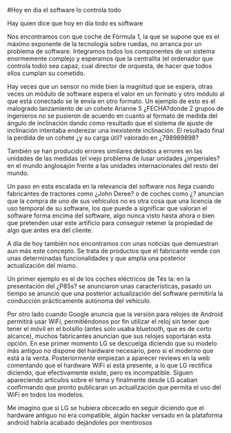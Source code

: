 #Hoy en dia el software lo controla todo



Hay quien dice que hoy en día todo es software

Nos encontramos con que coche de Fórmula 1, la que se supone que es el máximo exponente de la tecnología sobre ruedas, no arranca por un problema de software.
Integramos todos los componentes de un sistema enormemente complejo  y esperamos que la centralita (el ordenador que controla todo) sea capaz, cual director de orquesta, de hacer que todos ellos cumplan su cometido.

Hay veces que un sensor no mide bien la magnitud que se espera, otras veces un módulo de software espera el valor en un formato y otro módulo al que está conectado se le envía en otro formato. Un ejemplo de esto es el malogrado lanzamiento de un cohete Arianne 5 ¿FECHA?donde 2 grupos de ingenieros no se pusieron de acuerdo en cuanto al formato de medida del ángulo de inclinación dando como resultado que el sistema de ajuste de inclinación intentaba enderezar una inexistente inclinación. El resultado final la perdida de un cohete ¿y su carga útil? valorado en ¿798989898?

También se han producido errores similares debidos a errores en las unidades de las medidas (el viejo problema de lusar unidades ¿imperiales? en el mundo anglosajón frente a las unidades internacionales del resto del mundo.

Un paso en esta escalada en la relevancia del software nos llega cuando fabricantes de tractores como ¿John Deree? o de coches como ¿? anuncian que la compra de uno de sus vehículos  no es otra cosa que una licencia de uso temporal de su software, los que puede a significar que valoran el software forma encima del software, algo nunca visto hasta ahora o bien que pretenden usar este artificio para conseguir retener la propiedad de algo que antes era del cliente.

A	día de hoy también  nos encontramos con unas noticias que demuestran aun más este concepto. Se trata de productos que el fabricante vende con unas determinadas funcionalidades y que amplía  una posterior actualización del mismo.

Un primer ejemplo es el de los coches eléctricos de Tés la: en la presentación del ¿P85s? se anunciaron unas características, pasado un tiempo se anunció que una posterior actualización del software permitiría la conducción prácticamente autónoma del vehículo.

Por otro lado cuando Google anuncia	que la versión para relojes de Android permitirá usar WiFi, permitiéndonos por fin utilizar el reloj sin tener que tener el móvil en el bolsillo (antes solo usaba bluetooth, que es de corto alcance), muchos fabricantes anuncian que sus relojes soportarán esta opción. En ese primer momento LG se descuelga diciendo que su modelo más antiguo no dispone del hardware necesario, pero si el moderno que está a la venta. Posteriormente empiezan a aparecer reviews en la web comentando que el hardware  WiFi sí está presente, a lo 	que LG rectifica diciendo, que efectivamente existe, pero es incompatible. Siguen apareciendo artículos sobre el tema y finalmente desde LG acaban confirmando que pronto publicaran un actualización que permita el uso del WiFi en todos los modelos.

Me imagino que si LG se hubiera  obcecado en seguir diciendo que el hardware antiguo no era compatible, algún hacker versado en  la plataforma android habría acabado dejándoles por mentirosos